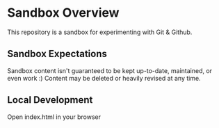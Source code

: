 # Sandbox Overview

This repository is a sandbox for experimenting with Git & Github.

## Sandbox Expectations

Sandbox content isn't guaranteed to be kept up-to-date, maintained, or even work :) Content may be deleted or heavily revised at any time.

## Local Development

Open index.html in your browser